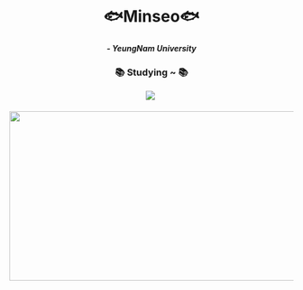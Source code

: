 <h1 align="center">🐟Minseo🐟</h1>

<h5 align="center">
- YeungNam University
</h5>

<h3 align="center">📚 Studying ~ 📚</h3>
<div align="center">
  <img src="https://img.shields.io/badge/javascript-%23ED8B00.svg?style=for-the-badge&logo=openjdk&logoColor=white" />&nbsp
</div>
<br>
<div align="center">


  <a href="https://www.gitanimals.org/en_US?utm_medium=image&utm_source=chominseo0723&utm_content=farm">
<img
  src="https://render.gitanimals.org/farms/chominseo0723"
  width="600"
  height="300"
/>
</a>

  
